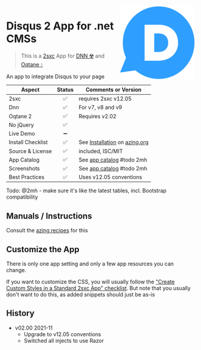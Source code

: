 <img src="app-icon.png" align="right" width="200px">

# Disqus 2 App for .net CMSs

> This is a [2sxc](https://2sxc.org) App for [DNN ☢️](https://www.dnnsoftware.com/) and [Oqtane 💧](https://www.oqtane.org/)

An app to integrate Disqus to your page

| Aspect              | Status | Comments or Version |
| ------------------- | :----: | ------------------- |
| 2sxc                | ✅    | requires 2sxc v12.05
| Dnn                 | ✅    | For v7, v8 and v9
| Oqtane 2            | ✅    | Requires v2.02
| No jQuery           | ✅    | 
| Live Demo           | ➖    |
| Install Checklist   | ✅    | See [Installation](https://azing.org/2sxc/r/fT9O-8LH) on [azing.org](https://azing.org/2sxc)
| Source & License    | ✅    | included, ISC/MIT
| App Catalog         | ✅    | See [app catalog](https://2sxc.org/en/apps/app/snippet-inject-v3-hybrid-for-dnn-and-oqtane) #todo 2mh
| Screenshots         | ✅    | See [app catalog](https://2sxc.org/en/apps/app/snippet-inject-v3-hybrid-for-dnn-and-oqtane) #todo 2mh
| Best Practices      | ✅    | Uses v12.05 conventions

Todo: @2mh - make sure it's like the latest tables, incl. Bootstrap compatibility

## Manuals / Instructions

Consult the [azing recipes](https://azing.org/2sxc/l/Mek_MCqz/app-disqus) for this

## Customize the App

There is only one app setting and only a few app resources you can change.

If you want to customize the CSS, you will usually follow the ["Create Custom Styles in a Standard 2sxc App" checklist](https://azing.org/2sxc/r/gg_aB9FD).
But note that you usually don't want to do this, as added snippets should just be as-is

## History

* v02.00 2021-11
    * Upgrade to v12.05 conventions
    * Switched all injects to use Razor